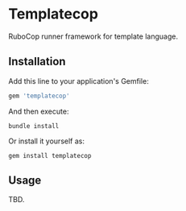 # Templatecop

RuboCop runner framework for template language.

## Installation

Add this line to your application's Gemfile:

```ruby
gem 'templatecop'
```

And then execute:

```
bundle install
```

Or install it yourself as:

```
gem install templatecop
```

## Usage

TBD.

